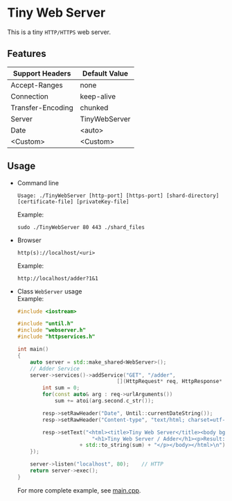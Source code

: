 # Tiny Web Server

This is a tiny `HTTP/HTTPS` web server.

## Features

| Support Headers  | Default Value |
| ---------------- | ------------- |
| Accept-Ranges | none |
| Connection | keep-alive |
| Transfer-Encoding | chunked |
| Server | TinyWebServer |
| Date | \<auto> |
| \<Custom> | \<Custom> |

## Usage

* Command line
    ```
    Usage: ./TinyWebServer [http-port] [https-port] [shard-directory] [certificate-file] [privateKey-file]
    ```

    Example:

    ```shell
    sudo ./TinyWebServer 80 443 ./shard_files
    ```

* Browser
    ```
    http(s)://localhost/<uri>
    ```

    Example:

    ```
    http://localhost/adder?1&1
    ```

* Class `WebServer` usage  
    Example:

    ```cpp
    #include <iostream>

    #include "until.h"
    #include "webserver.h"
    #include "httpservices.h"

    int main()
    {
        auto server = std::make_shared<WebServer>();
        // Adder Service
        server->services()->addService("GET", "/adder",
                                    [](HttpRequest* req, HttpResponse* resp) {
            int sum = 0;
            for(const auto& arg : req->urlArguments())
                sum += atoi(arg.second.c_str());

            resp->setRawHeader("Date", Until::currentDateString());
            resp->setRawHeader("Content-type", "text/html; charset=utf-8");

            resp->setText("<html><title>Tiny Web Server</title><body bgcolor\"#fffff\">"
                            "<h1>Tiny Web Server / Adder</h1><p>Result: "
                        + std::to_string(sum) + "</p></body></html>\n");
        });

        server->listen("localhost", 80);    // HTTP
        return server->exec();
    }
    ```

    For more complete example, see [main.cpp](./src/main.cpp).
